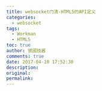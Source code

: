 ```yaml
---
title: websocket门清-HTML5的API定义
categories:
  - websocket
tags:
  - Workman
  - HTML5
toc: true
author: 虢國技酱
comments: true
date: 2017-04-10 17:52:30
description:
original:
permalink:
---
```


<!-- more -->
